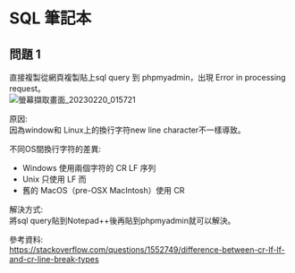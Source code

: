 # SQL 筆記本



## 問題 1
直接複製從網頁複製貼上sql query 到 phpmyadmin，出現 Error in processing request。   
![螢幕擷取畫面_20230220_015721](https://user-images.githubusercontent.com/79159894/220482236-1063cc15-941c-4144-9970-6f2fe9e15319.png)

原因:   
因為window和 Linux上的換行字符new line character不一樣導致。   

不同OS間換行字符的差異:   
  - Windows 使用兩個字符的 CR LF 序列
  - Unix 只使用 LF 而
  - 舊的 MacOS（pre-OSX MacIntosh）使用 CR    

解決方式:   
將sql query貼到Notepad++後再貼到phpmyadmin就可以解決。  

參考資料:   
https://stackoverflow.com/questions/1552749/difference-between-cr-lf-lf-and-cr-line-break-types   

